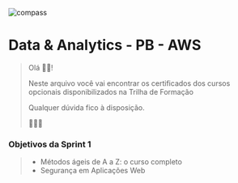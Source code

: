![compass](https://vetores.org/d/compass-uol.svg)

# Data & Analytics - PB - AWS

> Olá 👋🏼! 
> 
> Neste arquivo você vai encontrar os certificados dos cursos opcionais disponibilizados na Trilha de Formação
> 
> Qualquer dúvida fico à disposição. 
> 
> 👩🏻‍💻

### Objetivos da Sprint 1
>
> - Métodos ágeis de A a Z: o curso completo
> - Segurança em Aplicações Web
>
